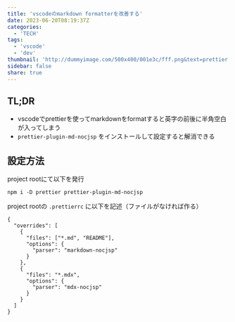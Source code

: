 ```yaml
---
title: 'vscodeのmarkdown formatterを改善する'
date: 2023-06-20T08:19:37Z
categories:
  - 'TECH'
tags:
  - 'vscode'
  - 'dev'
thumbnail: 'http://dummyimage.com/500x400/001e3c/fff.png&text=prettier'
sidebar: false
share: true
---
```


## TL;DR

- vscodeでprettierを使ってmarkdownをformatすると英字の前後に半角空白が入ってしまう
- `prettier-plugin-md-nocjsp` をインストールして設定すると解消できる

## 設定方法

project rootにて以下を発行

```
npm i -D prettier prettier-plugin-md-nocjsp
```

project rootの `.prettierrc` に以下を記述（ファイルがなければ作る）

```
{
  "overrides": [
    {
      "files": ["*.md", "README"],
      "options": {
        "parser": "markdown-nocjsp"
      }
    },
    {
      "files": "*.mdx",
      "options": {
        "parser": "mdx-nocjsp"
      }
    }
  ]
}
```
